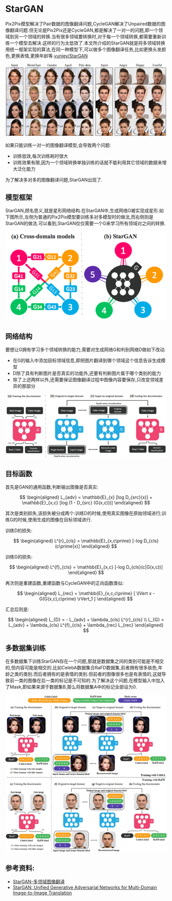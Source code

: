 # StarGAN
Pix2Pix模型解决了Pair数据的图像翻译问题,CycleGAN解决了Unpaired数据的图像翻译问题.但无论是Pix2Pix还是CycleGAN,都是解决了一对一的问题,即一个领域到另一个领域的转换.当有很多领域要转换时,对于每一个领域转换,都需要重新训练一个模型去解决.这样的行为太低效了.本文所介绍的StarGAN就是将多领域转换用统一框架实现的算法,在同一种模型下,可以做多个图像翻译任务,比如更换头发颜色,更换表情,更换年龄等.[yunjey/StarGAN](https://github.com/yunjey/StarGAN)

![](StarGAN.md.001.jpg)

如果只能训练一对一的图像翻译模型,会导致两个问题:

- 训练低效,每次训练耗时很大
- 训练效果有限,因为一个领域转换单独训练的话就不能利用其它领域的数据来增大泛化能力

为了解决多对多的图像翻译问题,StarGAN出现了.

## 模型框架
StarGAN,顾名思义,就是星形网络结构.在StarGAN中,生成网络G被实现成星形.如下图所示,左侧为普通的Pix2Pix模型要训练多对多模型时的做法,而右侧则是StarGAN的做法.可以看到,StarGAN仅仅需要一个G来学习所有领域对之间的转换.

![](StarGAN.md.002.png)

## 网络结构
要想让G拥有学习多个领域转换的能力,需要对生成网络G和判别网络D做如下改动.

- 在G的输入中添加目标领域信息,即把图片翻译到哪个领域这个信息告诉生成模型
- D除了具有判断图片是否真实的功能外,还要有判断图片属于哪个类别的能力
- 除了上述两样以外,还需要保证图像翻译过程中图像内容要保存,只改变领域差异的那部分

![](StarGAN.md.003.jpg)

## 目标函数
首先是GAN的通用函数,判断输出图像是否真实:

$$
\begin{aligned}
L_{adv} = \mathbb{E}_{x} [log D_{src}(x)] + \mathbb{E}_{x,c} [log (1 - D_{src} (G(x,c)))]
\end{aligned}
$$

其次是类别损失,该损失被分成两个:训练D的时候,使用真实图像在原始领域进行;训练G的时候,使用生成的图像在目标领域进行.

训练D的损失:

$$
\begin{aligned}
L^{r}_{cls} = \mathbb{E}_{x,c\prime} [-log D_{cls}(c\prime|x)]
\end{aligned}
$$

训练G的损失:

$$
\begin{aligned}
L^{f}_{cls} = \mathbb{E}_{x,c} [-log D_{cls}(c|G(x,c))]
\end{aligned}
$$

再次则是重建函数,重建函数与CycleGAN中的正向函数类似:

$$
\begin{aligned}
L_{rec} = \mathbb{E}_{x,c,c\prime} [ \lVert x - G(G(x,c),c\prime) \rVert_1 ]
\end{aligned}
$$

汇总后则是:

$$
\begin{aligned}
L_{D} = - L_{adv} + \lambda_{cls} L^{r}_{cls} \\
L_{G} = L_{adv} + \lambda_{cls} L^{f}_{cls} + \lambda_{rec} L_{rec}
\end{aligned}
$$

## 多数据集训练
在多数据集下训练StarGAN存在一个问题,那就是数据集之间的类别可能是不相交的,但内容可能是相交的.比如CelebA数据集合RaFD数据集,前者拥有很多肤色,年龄之类的类别.而后者拥有的是表情的类别.但前者的图像很多也是有表情的,这就导致前一类的图像在后一类的标记是不可知的.为了解决这个问题,在模型输入中加入了Mask,即如果来源于数据集B,那么将数据集A中的标记全部设为0.

![](StarGAN.md.004.jpg)

## 参考资料:
- [StarGAN-多领域图像翻译](https://blog.csdn.net/stdcoutzyx/article/details/78829232)
- [StarGAN: Unified Generative Adversarial Networks for Multi-Domain Image-to-Image Translation](https://arxiv.org/abs/1711.09020v1)